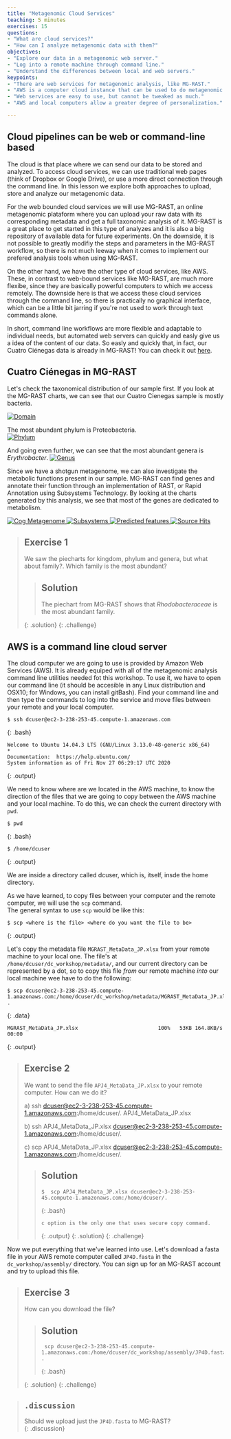 ```yaml
---
title: "Metagenomic Cloud Services"
teaching: 5 minutes
exercises: 15
questions:
- "What are cloud services?"
- "How can I analyze metagenomic data with them?"
objectives:
- "Explore our data in a metagenomic web server."
- "Log into a remote machine through command line."
- "Understand the differences between local and web servers."  
keypoints:
- "There are web services for metagenomic analysis, like MG-RAST."
- "AWS is a computer cloud instance that can be used to do metagenomic analyzes."
- "Web services are easy to use, but cannot be tweaked as much."
- "AWS and local computers allow a greater degree of personalization."

---
```



## Cloud pipelines can be web or command-line based
The cloud is that place where we can send our data to be stored and analyzed. 
To access cloud services, we can use traditional web pages (think of Dropbox or Google Drive), or 
use a more direct connection through the command line. In this lesson we explore both approaches
to upload, store and analyze our metagenomic data.

For the web bounded cloud services we will use MG-RAST, an online metagenomic plataform where 
you can upload your raw data with its corresponding metadata and get a full taxonomic analysis of
it. MG-RAST is a great place to get started in this type of analyzes and it is also a big repository of 
available data for future experiments. On the downside, it is not possible to greatly modifiy the steps 
and parameters in the MG-RAST workflow, so there is not much leeway when it comes to implement our 
prefered analysis tools when using MG-RAST.

On the other hand, we have the other type of cloud services, like AWS. These, in contrast to 
web-bound services like MG-RAST, are much more flexibe, since they are basically powerful computers 
to which we access remotely. The downside here is that we access these cloud services 
through the command line, so there is practically no graphical interface, which can be a little bit 
jarring if you're not used to work through text commands alone. 

In short, command line workflows are more flexible and adaptable to individual needs, 
but automated web servers can quickly and easly give us a idea of the content of our data. 
So easly and quickly that, in fact, our Cuatro Ciénegas data is already in MG-RAST! 
You can check it out [here](https://www.mg-rast.org/mgmain.html?mgpage=project&project=mgp96823). 

## Cuatro Ciénegas in MG-RAST  

Let's check the taxonomical distribution of our sample first. If you look at the MG-RAST charts, 
we can see that our Cuatro Cienegas sample is mostly bacteria.  

<a href="{{ page.root }}/fig/md-02-mgm4913055.3_domain.png">
  <img src="{{ page.root }}/fig/md-02-mgm4913055.3_domain.png" alt="Domain" />
</a>


The most abundant phylum is Proteobacteria.  
<a href="{{ page.root }}/fig/md-02-mgm4913055.3_phylum.png">
  <img src="{{ page.root }}/fig/md-02-mgm4913055.3_phylum.png" alt="Phylum" />
</a>

 And going even further, we can see that the most abundant genera is *Erythrobacter*. 
 <a href="{{ page.root }}/fig/md-02-mgm4913055.3_genus.png">
  <img src="{{ page.root }}/fig/md-02-mgm4913055.3_genus.png" alt="Genus" />
</a>

Since we have a shotgun metagenome, we can also investigate the metabolic functions 
present in our sample. MG-RAST can find genes and annotate their function through 
an implementation of RAST, or Rapid Annotation using Subsystems Technology. 
By looking at the charts generated by this analysis, we see that most of the genes
are dedicated to metabolism.  

<a href="{{ page.root }}/fig/md-02-mgm4913055.3_cog.png">
  <img src="{{ page.root }}/fig/md-02-mgm4913055.3_cog.png" alt="Cog Metagenome" />
</a>

<a href="{{ page.root }}/fig/md-02-mgm4913055.3_subsystems.png">
  <img src="{{ page.root }}/fig/md-02-mgm4913055.3_subsystems.png" alt="Subsystems" />
</a>

 <a href="{{ page.root }}/fig/md-02-mgm4913055.3_predicted_features.png">
  <img src="{{ page.root }}/fig/md-02-mgm4913055.3_predicted_features.png" alt="Predicted features" />
</a>
 
<a href="{{ page.root }}/fig/md-02-mgm4913055.3_source_hits_distribution.png">
  <img src="{{ page.root }}/fig/md-02-mgm4913055.3_source_hits_distribution.png" alt="Source Hits" />
</a>

> ## Exercise 1  
> 
> We saw the piecharts for kingdom, phylum and genera, but what about family?. Which family is the most abundant?
> 
> 
>> ## Solution
>>  The piechart from MG-RAST shows that *Rhodobacteraceae* is the most abundant family. 
>> 
> {: .solution}
{: .challenge}


## AWS is a command line cloud server 
The cloud computer we are going to use is provided by Amazon Web Services (AWS). It is already equiped with 
all of the metagenomic analysis command line utilities needed fot this workshop. To use it, we have to open our command line
(it should be accesible in any Linux distribution and OSX10; for Windows, you can install gitBash). Find your command line 
and then type the commands to log into the service and move files between your remote and your local computer.  


~~~
$ ssh dcuser@ec2-3-238-253-45.compute-1.amazonaws.com 
~~~
{: .bash} 

~~~
Welcome to Ubuntu 14.04.3 LTS (GNU/Linux 3.13.0-48-generic x86_64)                                                                                                     * 
Documentation:  https://help.ubuntu.com/                                                                                                                             
System information as of Fri Nov 27 06:29:17 UTC 2020 
~~~
{: .output}

We need to know where are we located in the AWS machine, to know the direction 
of the files that we are going to copy between the AWS machine and your local machine. 
To do this, we can check the current directory with `pwd`.
~~~
$ pwd 
~~~
{: .bash}  
~~~
$ /home/dcuser  
~~~
{: .output}

We are inside a directory called dcuser, which is, itself, insde the home directory.

As we have learned, to copy files between your computer and the remote computer, we will use the `scp` command.  
The general syntax to use `scp` would be like this: 
~~~
$ scp <where is the file> <where do you want the file to be>  
~~~
{: .output}  

Let's copy the metadata file `MGRAST_MetaData_JP.xlsx` from your remote machine to your local one. 
The file's at `/home/dcuser/dc_workshop/metadata/`, and our current directory can be represented by a dot, so to
copy this file _from_ our remote machine _into_ our local machine wee have to do the following: 

~~~
$ scp dcuser@ec2-3-238-253-45.compute-1.amazonaws.com:/home/dcuser/dc_workshop/metadata/MGRAST_MetaData_JP.xlsx .
~~~
{: .data}  

~~~
MGRAST_MetaData_JP.xlsx                          100%   53KB 164.8KB/s   00:00  
~~~
{: .output}  


> ## Exercise 2 
> 
> We want to send the file `APJ4_MetaData_JP.xlsx` to your remote computer. How can we do it? 
>
>   a) ssh dcuser@ec2-3-238-253-45.compute-1.amazonaws.com:/home/dcuser/. APJ4_MetaData_JP.xlsx  
>
>   b) ssh APJ4_MetaData_JP.xlsx dcuser@ec2-3-238-253-45.compute-1.amazonaws.com:/home/dcuser/.  
>
>   c) scp APJ4_MetaData_JP.xlsx dcuser@ec2-3-238-253-45.compute-1.amazonaws.com:/home/dcuser/.  
>
>> ## Solution  
>> ~~~ 
>> $  scp APJ4_MetaData_JP.xlsx dcuser@ec2-3-238-253-45.compute-1.amazonaws.com:/home/dcuser/.
>> ~~~
>> {: .bash}
>> ~~~ 
>> c option is the only one that uses secure copy command.   
>> ~~~
>> {: .output}
> {: .solution}
{: .challenge}

Now we put everything that we've learned into use.
Let's download a fasta file in your AWS remote computer called `JP4D.fasta` in the `dc_workshop/assembly/` directory.
You can sign up for an MG-RAST account and try to upload this file. 

> ## Exercise 3   
> How can you download the file?   
>> ## Solution
>> ~~~
>>  scp dcuser@ec2-3-238-253-45.compute-1.amazonaws.com:/home/dcuser/dc_workshop/assembly/JP4D.fasta .
>> ~~~
>> {: .bash}
>>
> {: .solution}
{: .challenge}

> ## `.discussion`
> Should we upload just the `JP4D.fasta` to MG-RAST?   
{: .discussion}
